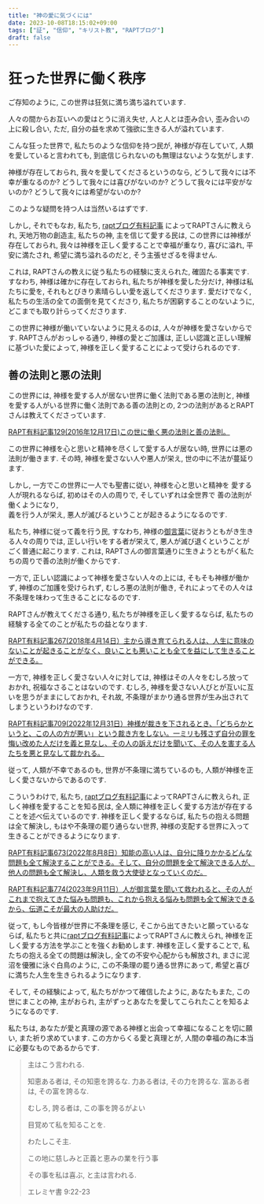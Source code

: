 ```yaml
---
title: "神の愛に気づくには"
date: 2023-10-08T18:15:02+09:00
tags: ["証", "信仰", "キリスト教", "RAPTブログ"]
draft: false
---
```



# 狂った世界に働く秩序

ご存知のように, この世界は狂気に満ち満ち溢れています.

人々の間からお互いへの愛はとうに消え失せ,
人と人とは歪み合い, 歪み合いの上に殺し合い,
ただ, 自分の益を求めて強欲に生きる人が溢れています.

こんな狂った世界で, 私たちのような信仰を持つ民が,
神様が存在していて, 人類を愛していると言われても,
到底信じられないのも無理はないような気がします.

神様が存在しておられ, 我々を愛してくださるというのなら,
どうして我々には不幸が重なるのか?
どうして我々には喜びがないのか?
どうして我々には平安がないのか?
どうして我々には希望がないのか?

このような疑問を持つ人は当然いるはずです.

しかし, それでもなお, 私たち, [raptブログ有料記事](https://rapt-neo.com/?page_id=30947)
によってRAPTさんに教えられ, 天地万物の創造主, 私たちの神, 主を信じて愛する民は,
この世界には神様が存在しておられ, 我々は神様を正しく愛することで幸福が重なり,
喜びに溢れ, 平安に満たされ, 希望に満ち溢れるのだと, そう主張せざるを得ません.

[]()

これは, RAPTさんの教えに従う私たちの経験に支えられた, 確固たる事実です. すなわち, 神様は確かに存在しておられ,
私たちが神様を愛した分だけ, 神様は私たちに愛を, それもとびきり素晴らしい愛を返してくださります.
愛だけでなく, 私たちの生活の全ての面倒を見てくださり, 私たちが困窮することのないように, どこまでも取り計らってくださります.

[]()

この世界に神様が働いていないように見えるのは, 人々が神様を愛さないからです.
RAPTさんがおっしゃる通り, 神様の愛とご加護は, 正しい認識と正しい理解に基づいた愛によって,
神様を正しく愛することによって受けられるのです.

[]()

## 善の法則と悪の法則

この世界には, 神様を愛する人が居ない世界に働く法則である悪の法則と, 神様を愛する人がいる世界に働く法則である善の法則との,
2つの法則があるとRAPTさんは教えてくださっています.

[RAPT有料記事129(2016年12月17日)この世に働く悪の法則と善の法則。](https://rapt-neo.com/?p=41408) <!--善の法則と悪の法則-->

この世界に神様を心と思いと精神を尽くして愛する人が居ない時,
世界には悪の法則が働きます.
その時, 神様を愛さない人や悪人が栄え, 世の中に不法が蔓延ります.

しかし, 一方でこの世界に一人でも聖書に従い, 神様を心と思いと精神を
愛する人が現れるならば, 初めはその人の周りで, そしていずれは全世界で
善の法則が働くようになり,  
義を行う人が栄え, 悪人が滅びるということが起きるようになるのです.

私たち, 神様に従って義を行う民, すなわち, 神様の[御言葉](https://rapt-neo.com/?page_id=30947)に従おうともがき生きる人々の周りでは,
正しい行いをする者が栄えて, 悪人が滅び退くということがごく普通に起こります.
これは, RAPTさんの御言葉通りに生きようともがく私たちの周りで善の法則が働くからです.

一方で, 正しい認識によって神様を愛さない人々の上には, そもそも神様が働かず, 神様のご加護を受けられず,
むしろ悪の法則が働き, それによってその人々は不条理を味わって生きることになるのです.

RAPTさんが教えてくださる通り,
私たちが神様を正しく愛するならば, 私たちの経験する全てのことが私たちの益となります.

[RAPT有料記事267(2018年4月14日）主から導き育てられる人は、人生に意味のないことが起きることがなく、良いことも悪いことも全てを益にして生きることができる。](https://rapt-neo.com/?p=47089)

一方で, 神様を正しく愛さない人々に対しては, 神様はその人々をむしろ放っておかれ,
祝福なさることはないのです. むしろ, 神様を愛さない人びとが互いに互いを思うがままにしておかれ,
それ故, 不条理がまかり通る世界が生み出されてしまうというわけなのです.

[RAPT有料記事709(2022年12月31日）神様が裁きを下されるとき、「どちらかというと、この人の方が悪い」という裁き方をしない。一ミリも残さず自分の罪を悔い改めた人だけを義と見なし、その人の訴えだけを聞いて、その人を害する人たちを悪と見なして裁かれる。](https://rapt-neo.com/?p=57728)

従って, 人類が不幸であるのも, 世界が不条理に満ちているのも, 人類が神様を正しく愛さないからであるのです.

こういうわけで, 私たち, [raptブログ有料記事](https://rapt-neo.com/?page_id=30947)によってRAPTさんに教えられ,
正しく神様を愛することを知る民は, 全人類に神様を正しく愛する方法が存在することを述べ伝えているのです.
神様を正しく愛するならば, 私たちの抱える問題は全て解決し, もはや不条理の罷り通らない世界,
神様の支配する世界に入って生きることができるようになります.

[RAPT有料記事673(2022年8月8日）知能の高い人は、自分に降りかかるどんな問題も全て解決することができる。そして、自分の問題を全て解決できる人が、他人の問題も全て解決し、人類を救う大使徒となっていくのだ。](https://rapt-neo.com/?p=57110)

[RAPT有料記事774(2023年9月11日）人が御言葉を聞いて救われると、その人がこれまで抱えてきた悩みも問題も、これから抱える悩みも問題も全て解決できるから、伝道こそが最大の人助けだ。](https://rapt-neo.com/?p=58837)

従って, もし今皆様が世界に不条理を感じ, そこから出てきたいと願っているならば,
私たちと共に[raptブログ有料記事](https://rapt-neo.com/?page_id=30947)によってRAPTさんに教えられ,
神様を正しく愛する方法を学ぶことを強くお勧めします.
神様を正しく愛することで, 私たちの抱える全ての問題は解決し, 全ての不安や心配からも解放され,
まさに泥沼を優雅に泳ぐ白鳥のように, この不条理の罷り通る世界にあって, 希望と喜びに満ちた人生を生きられるようになります.

そして, その経験によって, 私たちがかつて確信したように, あなたもまた, この世にまことの神, 主がおられ,
主がずっとあなたを愛してこられたことを知るようになるのです.

私たちは, あなたが愛と真理の源である神様と出会って幸福になることを切に願い, また祈り求めています.
この方からくる愛と真理とが, 人間の幸福の為に本当に必要なものであるからです.

> 主はこう言われる.
>
> 知恵ある者は, その知恵を誇るな. 力ある者は, その力を誇るな. 富ある者は, その富を誇るな.
>
> むしろ, 誇る者は, この事を誇るがよい
>
> 目覚めて私を知ることを.
>
> わたしこそ主.
>
> この地に慈しみと正義と恵みの業を行う事
>
> その事を私は喜ぶ, と主は言われる.
>
> エレミヤ書 9:22-23
